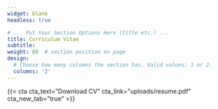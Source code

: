 ```yaml
---
widget: blank
headless: true

# ... Put Your Section Options Here (title etc.) ...
title: Curriculum Vitae
subtitle:  
weight: 80  # section position on page
design:
  # Choose how many columns the section has. Valid values: 1 or 2.
  columns: '2'
---
```

{{< cta cta_text="Download CV" cta_link="uploads/resume.pdf" cta_new_tab="true" >}} 
<a
  href="https://www.dropbox.com/s/2m3u3dgaoi7fzhx/Pradeep%20Muthukrishnan.pdf?dl=0"
  class="dropbox-embed"
  data-height="720px"
  data-width=90%></a>